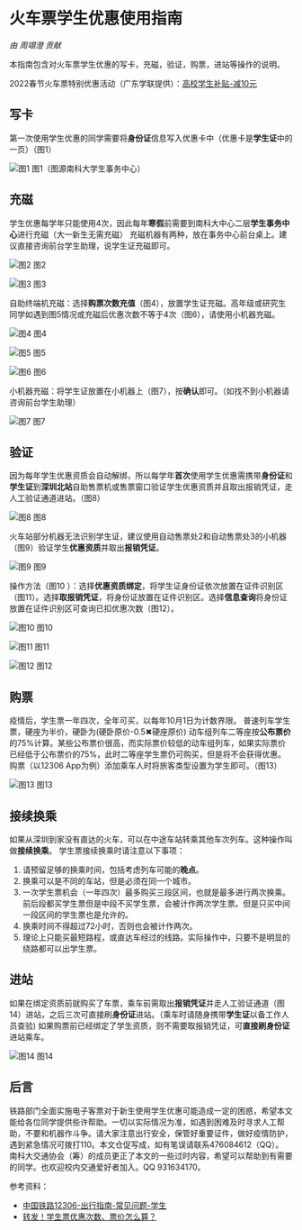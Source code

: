 # 火车票学生优惠使用指南

*由 周翊澄 贡献*

本指南包含对火车票学生优惠的写卡，充磁，验证，购票，进站等操作的说明。

2022春节火车票特别优惠活动（广东学联提供）：[高校学生补贴-减10元](https://mp.weixin.qq.com/s/mv_iz01Za4RWPq8qvjnclA)

## 写卡

第一次使用学生优惠的同学需要将**身份证**信息写入优惠卡中（优惠卡是**学生证**中的一页）（图1）

![图1](./IMG_20210126_195932.jpg)
图1（图源南科大学生事务中心）

## 充磁

学生优惠每学年只能使用4次，因此每年**寒假**前需要到南科大中心二层**学生事务中心**进行充磁（大一新生无需充磁）
充磁机器有两种，放在事务中心前台桌上。建议直接咨询前台学生助理，说学生证充磁即可。

![图2](./IMG_20210126_195856.jpg)
图2

![图3](./IMG_20210123_205049.jpg)
图3

自助终端机充磁：选择**购票次数充值**（图4），放置学生证充磁。高年级或研究生同学如遇到图5情况或充磁后优惠次数不等于4次（图6），请使用小机器充磁。

![图4](./IMG_20210126_195515.jpg)
图4

![图5](./IMG_20210126_195546.jpg)
图5

![图6](./IMG_20210126_200439_edit_7106211807769.jpg)
图6

小机器充磁：将学生证放置在小机器上（图7），按**确认**即可。（如找不到小机器请咨询前台学生助理）

![图7](./59cf84079d9ff4f9.jpg)
图7

## 验证

因为每年学生优惠资质会自动解绑，所以每学年**首次**使用学生优惠需携带**身份证**和**学生证**到**深圳北站**自助售票机或售票窗口验证学生优惠资质并且取出报销凭证，走人工验证通道进站。（图8）

![图8](./IMG_20210126_205908.jpg)
图8

火车站部分机器无法识别学生证，建议使用自动售票处2和自动售票处3的小机器（图9）验证学生**优惠资质**并取出**报销凭证**。

![图9](./IMG_20210126_205402.jpg)
图9

操作方法（图10 ）：选择**优惠资质绑定**，将学生证身份证依次放置在证件识别区（图11）。选择**取报销凭证**，将身份证放置在证件识别区。选择**信息查询**将身份证放置在证件识别区可查询已扣优惠次数（图12）。

![图10](./IMG_20210126_210458.jpg)
图10

![图11](./IMG_20210126_210550.jpg)
图11

![图12](./IMG_20210126_210622.jpg)
图12

## 购票

疫情后，学生票一年四次，全年可买，以每年10月1日为计数界限。
普速列车学生票，硬座为半价，硬卧为(硬卧原价-0.5✖硬座原价)
动车组列车二等座按**公布票价**的75%计算。某些公布票价很高，而实际票价较低的动车组列车，如果实际票价已经低于公布票价的75%，此时二等座学生票仍可购买，但是将不会获得优惠。
购票（以12306 App为例）添加乘车人时将旅客类型设置为学生即可。（图13）

![图13](./Screenshot_20210128_114248_com.MobileTicket.jpg)
图13

## 接续换乘

如果从深圳到家没有直达的火车，可以在中途车站转乘其他车次列车。这种操作叫做**接续换乘**。
学生票接续换乘时请注意以下事项：
1. 请预留足够的换乘时间，包括考虑列车可能的**晚点**。
2. 换乘可以是不同的车站，但是必须在同一个城市。
3. 一次学生票机会（一年四次）最多购买三段区间，也就是最多进行两次换乘。前后段都买学生票但是中段不买学生票，会被计作两次学生票。但是只买中间一段区间的学生票也是允许的。
4. 换乘时间不得超过72小时，否则也会被计作两次。
5. 理论上只能买最短路程，或直达车经过的线路。实际操作中，只要不是明显的绕路都可以出学生票。


## 进站

如果在绑定资质前就购买了车票，乘车前需取出**报销凭证**并走人工验证通道（图14）进站，之后三次可直接刷**身份证**进站。（乘车时请随身携带**学生证**以备工作人员查验)
如果购票前已经绑定了学生资质，则不需要取报销凭证，可**直接刷身份证**进站乘车。

![图14](./IMG_20210126_211345.jpg)
图14

## 后言

铁路部门全面实施电子客票对于新生使用学生优惠可能造成一定的困惑，希望本文能给各位同学提供些许帮助。一切以实际情况为准，如遇到困难及时寻求人工帮助，不要和机器作斗争。请大家注意出行安全，保管好重要证件，做好疫情防护，遇到紧急情况可拨打110。本文仓促写成，如有笔误请联系476084612（QQ）。
南科大交通协会（筹）的成员更正了本文的一些过时内容，希望可以帮助到有需要的同学。也欢迎校内交通爱好者加入。QQ 931634170。

参考资料：
* [中国铁路12306-出行指南-常见问题-学生](https://kyfw.12306.cn/otn/gonggao/student.html)
* [转发！学生票优惠次数、票价怎么算？](https://mp.weixin.qq.com/s/nl3FuXB1HKKLJjc_NuJPgg)
